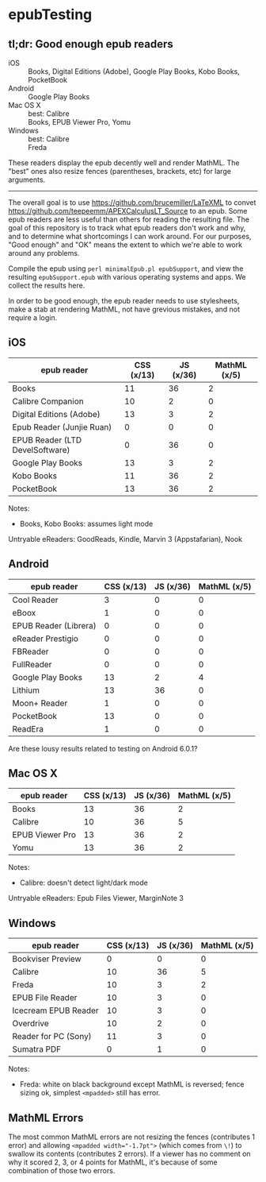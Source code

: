 # epubTesting

## tl;dr: Good enough epub readers

<dl>
<dt>iOS</dt>
<dd>Books, Digital Editions (Adobe), Google Play Books, Kobo Books, PocketBook</dd>
<dt>Android</dt>
<dd>Google Play Books</dd>
<dt>Mac OS X</dt>
<dd>best: Calibre</dd>
<dd>Books, EPUB Viewer Pro, Yomu</dd>
<dt>Windows</dt>
<dd>best: Calibre</dd>
<dd>Freda</dd>
</dl>

These readers display the epub decently well and render MathML.  The "best" ones also resize fences (parentheses, brackets, etc) for large arguments.

---------------------------

The overall goal is to use https://github.com/brucemiller/LaTeXML to convet https://github.com/teepeemm/APEXCalculusLT_Source to an epub.  Some epub readers are less useful than others for reading the resulting file.  The goal of this repository is to track what epub readers don't work and why, and to determine what shortcomings I can work around.  For our purposes, "Good enough" and "OK" means the extent to which we're able to work around any problems.

Compile the epub using `perl minimalEpub.pl epubSupport`, and view the resulting `epubSupport.epub` with various operating systems and apps.  We collect the results here.

In order to be good enough, the epub reader needs to use stylesheets, make a stab at rendering MathML, not have grevious mistakes, and not require a login.

## iOS

epub reader | CSS (x/13) | JS (x/36) | MathML (x/5)
---|---|---|---
Books | 11 | 36 | 2
Calibre Companion | 10 | 2 | 0
Digital Editions (Adobe) | 13 | 3 | 2
Epub Reader (Junjie Ruan) | 0 | 0 | 0
EPUB Reader (LTD DevelSoftware) | 0 | 36 | 0
Google Play Books | 13 | 3 | 2
Kobo Books | 11 | 36 | 2
PocketBook | 13 | 36 | 2

Notes:
* Books, Kobo Books: assumes light mode

Untryable eReaders: GoodReads, Kindle, Marvin 3 (Appstafarian), Nook

## Android

epub reader | CSS (x/13) | JS (x/36) | MathML (x/5)
---|---|---|---
Cool Reader | 3 | 0 | 0
eBoox | 1 | 0 | 0
EPUB Reader (Librera) | 0 | 0 | 0
eReader Prestigio | 0 | 0 | 0
FBReader | 0 | 0 | 0
FullReader | 0 | 0 | 0
Google Play Books | 13 | 2 | 4
Lithium | 13 | 36 | 0
Moon+ Reader | 1 | 0 | 0
PocketBook | 13 | 0 | 0
ReadEra | 1 | 0 | 0

Are these lousy results related to testing on Android 6.0.1?

## Mac OS X

epub reader | CSS (x/13) | JS (x/36) | MathML (x/5)
---|---|---|---
Books | 13 | 36 | 2
Calibre | 10 | 36 | 5
EPUB Viewer Pro | 13 | 36 | 2
Yomu | 13 | 36 | 2

Notes:
* Calibre: doesn't detect light/dark mode

Untryable eReaders: Epub Files Viewer, MarginNote 3

## Windows

epub reader | CSS (x/13) | JS (x/36) | MathML (x/5)
---|---|---|---
Bookviser Preview | 0 | 0 | 0
Calibre | 10 | 36 | 5
Freda | 10 | 3 | 2
EPUB File Reader | 10 | 3 | 0
Icecream EPUB Reader | 10 | 3 | 0
Overdrive | 10 | 2 | 0
Reader for PC (Sony) | 11 | 3 | 0
Sumatra PDF | 0 | 1 | 0

Notes:
* Freda: white on black background except MathML is reversed; fence sizing ok, simplest `<mpadded>` still has error.

## MathML Errors

The most common MathML errors are not resizing the fences (contributes 1 error) and allowing `<mpadded width="-1.7pt">` (which comes from `\!`) to swallow its contents (contributes 2 errors).  If a viewer has no comment on why it scored 2, 3, or 4 points for MathML, it's because of some combination of those two errors.
